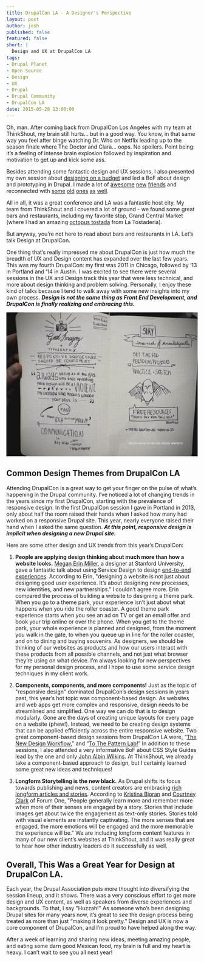 ```yaml
---
title: DrupalCon LA - A Designer's Perspective
layout: post
author: josh
published: false
featured: false
short: |
  Design and UX at DrupalCon LA
tags:
- Drupal Planet
- Open Source
- Design
- UX
- Drupal
- Drupal Community
- DrupalCon LA
date: 2015-05-28 13:00:00
---
```


Oh, man. After coming back from DrupalCon Los Angeles with my team at ThinkShout, my brain still hurts... but in a good way. You know, in that same way you feel after binge watching Dr. Who on Netflix leading up to the season finale where The Doctor and Clara… oops. No spoilers. Point being: it’s a feeling of intense brain explosion followed by inspiration and motivation to get up and kick some ass. 

Besides attending some fantastic design and UX sessions, I also presented my own session about [designing on a budget](https://events.drupal.org/losangeles2015/sessions/ballin-budget-how-create-great-design-without-breaking-bank) and led a BoF about design and prototyping in Drupal. I made a lot of [awesome](https://twitter.com/feliarex) [new](https://twitter.com/jessemutz) [friends](https://twitter.com/ACFind) and reconnected with [some](https://twitter.com/deviantintegral) [old](https://twitter.com/blakehall) [ones](https://twitter.com/makangus) [as](https://twitter.com/kevishie) [well](https://twitter.com/jponch). 

All in all, it was a great conference and LA was a fantastic host city. My team from ThinkShout and I covered a lot of ground - we found some great bars and restaurants, including my favorite stop, Grand Central Market (where I had an amazing [octopus tostada](https://twitter.com/joshriggs/status/598967276163829761) from La Tostaderia). 

But anyway, you’re not here to read about bars and restaurants in LA. Let’s talk Design at DrupalCon.  

One thing that’s really impressed me about DrupalCon is just how much the breadth of UX and Design content has expanded over the last few years. This was my fourth DrupalCon: my first was 2011 in Chicago, followed by ‘13 in Portland and ‘14 in Austin. I was excited to see there were several sessions in the UX and Design track this year that were less technical, and more about design thinking and problem solving. Personally, I enjoy these kind of talks because I tend to walk away with some new insights into my own process. **_Design is not the same thing as Front End Development, and DrupalCon is finally realizing and embracing this._** 

![design_notes.jpg](/assets/images/blog/design_notes.jpg)

## Common Design Themes from DrupalCon LA

Attending DrupalCon is a great way to get your finger on the pulse of what’s happening in the Drupal community. I’ve noticed a lot of changing trends in the years since my first DrupalCon, starting with the prevalence of responsive design. In the first DrupalCon session I gave in Portland in 2013, only about half the room raised their hands when I asked how many had worked on a responsive Drupal site. This year, nearly everyone raised their hand when I asked the same question. **_At this point, responsive design is implicit when designing a new Drupal site._**

Here are some other design and UX trends from this year’s DrupalCon:

1. **People are applying design thinking about much more than how a website looks.** [Megan Erin Miller](https://twitter.com/meganerinmiller), a designer at Stanford University, gave a fantastic talk about using Service Design to design [end-to-end experiences](https://events.drupal.org/losangeles2015/sessions/designing-end-end-experiences-why-we-need-service-experience-design). According to Erin, "designing a website is not just about designing good user experience. It’s about designing new processes, new identities, and new partnerships." I couldn’t agree more. Erin compared the process of building a website to designing a theme park. When you go to a theme park, your experience isn’t just about what happens when you ride the roller coaster. A good theme park experience starts when you see an ad on TV or get an email offer and book your trip online or over the phone. When you get to the theme park, your whole experience is planned and designed, from the moment you walk in the gate, to when you queue up in line for the roller coaster, and on to dining and buying souvenirs. As designers, we should be thinking of our websites as products and how our users interact with these products from all possible channels, and not just what browser they’re using on what device. I’m always looking for new perspectives for my personal design process, and I hope to use some service design techniques in my client work. 

2. **Components, components, and more components!** Just as the topic of "responsive design" dominated DrupalCon’s design sessions in years past, this year’s hot topic was component-based design. As websites and web apps get more complex and responsive, design needs to be streamlined and simplified. One way we can do that is to design modularly. Gone are the days of creating unique layouts for every page on a website (phew!). Instead, we need to be creating design systems that can be applied efficiently across the entire responsive website. Two great component-based design sessions from DrupalCon LA were, “[The New Design Workflow](https://events.drupal.org/losangeles2015/sessions/new-design-workflow),” and “[To The Pattern Lab!](https://events.drupal.org/losangeles2015/sessions/pattern-lab-collaboration-using-modular-design-principles)” In addition to these sessions, I also attended a very informative BoF about CSS Style Guides lead by the one and only [John Albin Wilkins](https://twitter.com/JohnAlbin). At ThinkShout, we already take a component-based approach to design, but I certainly learned some great new ideas and techniques!

3. **Longform Storytelling is the new black.** As Drupal shifts its focus towards publishing and news, content creators are embracing [rich longform articles and stories](https://events.drupal.org/losangeles2015/sessions/styles-storytelling-cultivating-compelling-long-form-content). According to [Kristina Bjoran](https://twitter.com/Bjoran_Identity) and [Courtney Clark](https://twitter.com/circlish) of Forum One, "People generally learn more and remember more when more of their senses are engaged by a story. Stories that include images get about twice the engagement as text-only stories. Stories told with visual elements are instantly captivating. The more senses that are engaged, the more emotions will be engaged and the more memorable the experience will be." We are including longform content features in many of our new client’s websites at ThinkShout, and it was really great to hear how other industry leaders do it successfully as well. 

## Overall, This Was a Great Year for Design at DrupalCon LA.
 

Each year, the Drupal Association puts more thought into diversifying the session lineup, and it shows. There was a very conscious effort to get more design and UX content, as well as speakers from diverse experiences and backgrounds. To that, I say "Huzzah!" As someone who’s been designing Drupal sites for many years now, it’s great to see the design process being treated as more than just “making it look pretty.” Design and UX is now a core component of DrupalCon, and I’m proud to have helped along the way. 

After a week of learning and sharing new ideas, meeting amazing people, and eating some darn good Mexican food, my brain is full and my heart is heavy. I can’t wait to see you all next year! 
